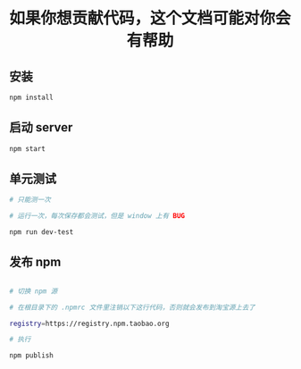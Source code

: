 <h1 align="center">如果你想贡献代码，这个文档可能对你会有帮助</h1>

## 安装

```bash
npm install
```

## 启动 server

```bash
npm start
```

## 单元测试

```bash
# 只能测一次

# 运行一次，每次保存都会测试，但是 window 上有 BUG

npm run dev-test

```

## 发布 npm

```bash

# 切换 npm 源

# 在根目录下的 .npmrc 文件里注销以下这行代码，否则就会发布到淘宝源上去了

registry=https://registry.npm.taobao.org

# 执行

npm publish

```
